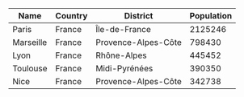 | Name | Country | District | Population |
| --- | --- | --- | --- |
| Paris | France | Île-de-France | 2125246 |  |
| Marseille | France | Provence-Alpes-Côte | 798430 |  |
| Lyon | France | Rhône-Alpes | 445452 |  |
| Toulouse | France | Midi-Pyrénées | 390350 |  |
| Nice | France | Provence-Alpes-Côte | 342738 |  |
